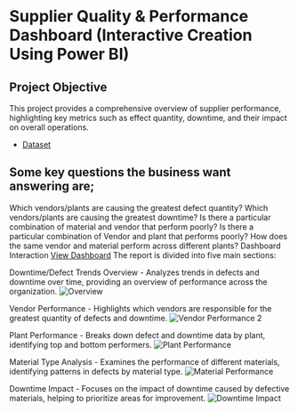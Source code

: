 # Supplier Quality & Performance Dashboard (Interactive Creation Using Power BI)
## Project Objective
This project provides a comprehensive overview of supplier performance, highlighting key metrics such as effect quantity, downtime, and their impact on overall operations.
- <a href="https://github.com/Zeeyusuph/Data-Analysis-Dashboard/blob/main/SUPPLIER%20INSIGHT%20DASHBOARD.pbix">Dataset</a>
## Some key questions the business want answering are;
Which vendors/plants are causing the greatest defect quantity?
Which vendors/plants are causing the greatest downtime?
Is there a particular combination of material and vendor that perform poorly?
Is there a particular combination of Vendor and plant that performs poorly?
How does the same vendor and material perform across different plants?
Dashboard Interaction <a href="https://github.com/Zeeyusuph/Data-Analysis-Dashboard/blob/main/Overview.PNG">View Dashboard</a>
The report is divided into five main sections:

Downtime/Defect Trends Overview - Analyzes trends in defects and downtime over time, providing an overview of performance across the organization.
![Overview](https://github.com/user-attachments/assets/782d2434-e8c3-4ffe-a15a-dc4e315fbea0)


Vendor Performance - Highlights which vendors are responsible for the greatest quantity of defects and downtime.
![Vendor Performance 2](https://github.com/user-attachments/assets/47c41783-22cf-46a9-9b5c-799a2f3d45d0)

Plant Performance - Breaks down defect and downtime data by plant, identifying top and bottom performers.
![Plant Performance](https://github.com/user-attachments/assets/7f1bfcd6-8e25-48a0-a725-aa35b95e6d52)

Material Type Analysis - Examines the performance of different materials, identifying patterns in defects by material type.
![Material Performance](https://github.com/user-attachments/assets/6b46f7e1-dc12-4926-88a9-0448206004fb)

Downtime Impact - Focuses on the impact of downtime caused by defective materials, helping to prioritize areas for improvement.
![Downtime Impact](https://github.com/user-attachments/assets/0ef539b2-ecff-4cf9-9e0c-80e647def8d1)




